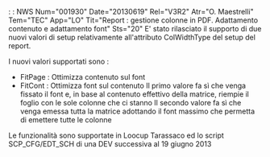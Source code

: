  :  : NWS Num="001930" Date="20130619" Rel="V3R2" Atr="O. Maestrelli" Tem="TEC" App="LO" Tit="Report :  gestione colonne in PDF. Adattamento      contenuto  e adattamento font" Sts="20"
E' stato rilasciato il supporto di due nuovi valori di setup relativamente all'attributo ColWidthType del setup del report.

I nuovi valori supportati sono : 
- FitPage :  Ottimizza contenuto sul font
- FitCont :  Ottimizza font sul contenuto
Il primo valore fa sì che venga fissato il font e, in base al contenuto effettivo della matrice, riempie il foglio con le sole colonne che ci stanno
Il secondo valore fa sì che venga emessa tutta la matrice adottando il font massimo che permetta di
emettere tutte le colonne

Le funzionalità sono supportate in Loocup Tarassaco ed lo script SCP_CFG/EDT_SCH di una DEV successiva al 19 giugno 2013
